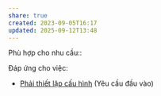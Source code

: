```yaml
---
share: true
created: 2023-09-05T16:17
updated: 2025-09-12T13:48
---
```

Phù hợp cho nhu cầu:: 

Đáp ứng cho việc:
- [Phải thiết lập cấu hình](./Ph%E1%BA%A3i%20thi%E1%BA%BFt%20l%E1%BA%ADp%20c%E1%BA%A5u%20h%C3%ACnh.md) (Yêu cầu đầu vào)


